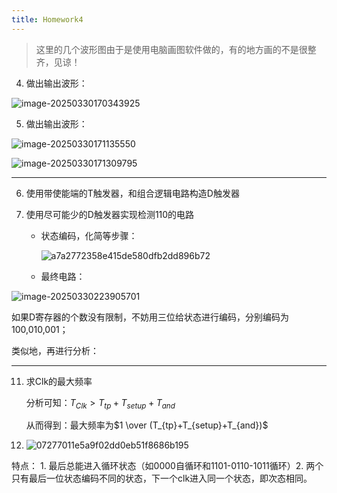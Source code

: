 ```yaml
---
title: Homework4
---
```


>   这里的几个波形图由于是使用电脑画图软件做的，有的地方画的不是很整齐，见谅！

4.   做出输出波形：

![image-20250330170343925](https://yamapicgo.oss-cn-nanjing.aliyuncs.com/picgoImage/image-20250330170343925.png)





5.   做出输出波形：

![image-20250330171135550](https://yamapicgo.oss-cn-nanjing.aliyuncs.com/picgoImage/image-20250330171135550.png)

![image-20250330171309795](https://yamapicgo.oss-cn-nanjing.aliyuncs.com/picgoImage/image-20250330171309795.png)

---

6.   使用带使能端的T触发器，和组合逻辑电路构造D触发器





9.   使用尽可能少的D触发器实现检测110的电路

     -   状态编码，化简等步骤：

         ![a7a2772358e415de580dfb2dd896b72](https://yamapicgo.oss-cn-nanjing.aliyuncs.com/picgoImage/a7a2772358e415de580dfb2dd896b72.jpg)
     
     -   最终电路：

![image-20250330223905701](https://yamapicgo.oss-cn-nanjing.aliyuncs.com/picgoImage/image-20250330223905701.png)

如果D寄存器的个数没有限制，不妨用三位给状态进行编码，分别编码为100,010,001；

类似地，再进行分析：

---

11.   求Clk的最大频率

      分析可知：$T_{Clk}>T_{tp}+T_{setup}+T_{and}$

      从而得到：最大频率为$1 \over (T_{tp}+T_{setup}+T_{and})$

12.   ![07277011e5a9f02dd0eb51f8686b195](https://yamapicgo.oss-cn-nanjing.aliyuncs.com/picgoImage/07277011e5a9f02dd0eb51f8686b195.jpg)

特点： 1. 最后总能进入循环状态（如0000自循环和1101-0110-1011循环）2. 两个只有最后一位状态编码不同的状态，下一个clk进入同一个状态，即次态相同。 

